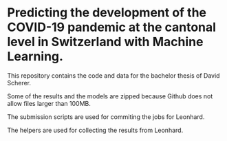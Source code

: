 # Predicting the development of the COVID-19 pandemic at the cantonal level in Switzerland with Machine Learning.

This repository contains the code and data for the bachelor thesis of David Scherer.

Some of the results and the models are zipped because Github does not allow files larger than 100MB.

The submission scripts are used for commiting the jobs for Leonhard.

The helpers are used for collecting the results from Leonhard.
